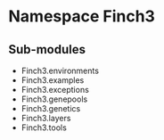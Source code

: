 Namespace Finch3
================

Sub-modules
-----------
* Finch3.environments
* Finch3.examples
* Finch3.exceptions
* Finch3.genepools
* Finch3.genetics
* Finch3.layers
* Finch3.tools